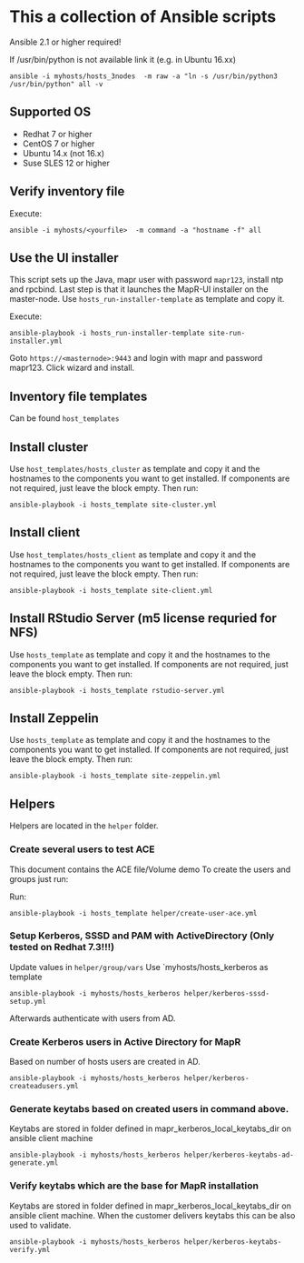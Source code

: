 # This a collection of Ansible scripts

Ansible 2.1 or higher required!

If /usr/bin/python is not available link it (e.g. in Ubuntu 16.xx)

```
ansible -i myhosts/hosts_3nodes  -m raw -a "ln -s /usr/bin/python3 /usr/bin/python" all -v
```

## Supported OS

* Redhat 7 or higher
* CentOS 7 or higher
* Ubuntu 14.x (not 16.x)
* Suse SLES 12 or higher

## Verify inventory file

Execute:

```
ansible -i myhosts/<yourfile>  -m command -a "hostname -f" all
```

## Use the UI installer

This script sets up the Java, mapr user with password `mapr123`, install ntp and rpcbind. Last step is that it launches the MapR-UI installer on the master-node.
Use `hosts_run-installer-template` as template and copy it.


Execute:

```
ansible-playbook -i hosts_run-installer-template site-run-installer.yml
```

Goto `https://<masternode>:9443` and login with mapr and password mapr123.
Click wizard and install.

## Inventory file templates

Can be found `host_templates`

## Install cluster

Use `host_templates/hosts_cluster` as template and copy it and the hostnames to the components you want to get installed. If components are not required, just leave the block empty. Then run:

```
ansible-playbook -i hosts_template site-cluster.yml
```

## Install client

Use `host_templates/hosts_client` as template and copy it and the hostnames to the components you want to get installed. If components are not required, just leave the block empty. Then run:

```
ansible-playbook -i hosts_template site-client.yml
```

## Install RStudio Server (m5 license requried for NFS)

Use `hosts_template` as template and copy it and the hostnames to the components you want to get installed. If components are not required, just leave the block empty. Then run:

```
ansible-playbook -i hosts_template rstudio-server.yml
```

## Install Zeppelin

Use `hosts_template` as template and copy it and the hostnames to the components you want to get installed. If components are not required, just leave the block empty. Then run:

```
ansible-playbook -i hosts_template site-zeppelin.yml
```

## Helpers

Helpers are located in the `helper` folder.

### Create several users to test ACE

This document contains the ACE file/Volume demo
To create the users and groups just run:

Run:

```
ansible-playbook -i hosts_template helper/create-user-ace.yml
```

### Setup Kerberos, SSSD and PAM with ActiveDirectory (Only tested on Redhat 7.3!!!)

Update values in `helper/group/vars`
Use `myhosts/hosts_kerberos as template

```
ansible-playbook -i myhosts/hosts_kerberos helper/kerberos-sssd-setup.yml
```

Afterwards authenticate with users from AD.

### Create Kerberos users in Active Directory for MapR

Based on number of hosts users are created in AD.

```
ansible-playbook -i myhosts/hosts_kerberos helper/kerberos-createadusers.yml
```

### Generate keytabs based on created users in command above.

Keytabs are stored in folder defined in mapr_kerberos_local_keytabs_dir on ansible client machine

```
ansible-playbook -i myhosts/hosts_kerberos helper/kerberos-keytabs-ad-generate.yml 
```


### Verify keytabs which are the base for MapR installation

Keytabs are stored in folder defined in mapr_kerberos_local_keytabs_dir on ansible client machine.
When the customer delivers keytabs this can be also used to validate.

```
ansible-playbook -i myhosts/hosts_kerberos helper/kerberos-keytabs-verify.yml      
```